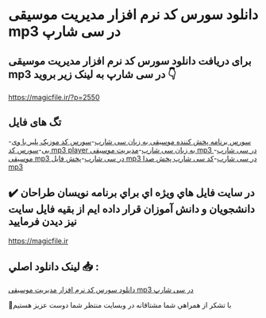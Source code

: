 # دانلود سورس کد نرم افزار مدیریت موسیقی mp3 در سی شارپ

## برای دریافت دانلود سورس کد نرم افزار مدیریت موسیقی mp3 در سی شارپ به لینک زیر بروید 👇

https://magicfile.ir/?p=2550

## تگ های فایل

-[سورس برنامه پخش کننده موسیقی به زبان سی شارپ](https://magicfile.ir/product/%d8%b3%d9%88%d8%b1%d8%b3-%d9%86%d8%b1%d9%85-%d8%a7%d9%81%d8%b2%d8%a7%d8%b1%d9%85%d8%af%db%8c%d8%b1%db%8c%d8%aa-%d9%85%d9%88%d8%b3%db%8c%d9%82%db%8c-mp3-%d8%af%d8%b1-%d8%b3%db%8c-%d8%b4%d8%a7%d8%b1%d9%be/)-[سورس کد موزیک پلیر با وی بی](https://magicfile.ir/product/%d8%b3%d9%88%d8%b1%d8%b3-%d9%86%d8%b1%d9%85-%d8%a7%d9%81%d8%b2%d8%a7%d8%b1%d9%85%d8%af%db%8c%d8%b1%db%8c%d8%aa-%d9%85%d9%88%d8%b3%db%8c%d9%82%db%8c-mp3-%d8%af%d8%b1-%d8%b3%db%8c-%d8%b4%d8%a7%d8%b1%d9%be/)-[سورس کد mp3 player به زبان سی شارپ](https://magicfile.ir/product/%d8%b3%d9%88%d8%b1%d8%b3-%d9%86%d8%b1%d9%85-%d8%a7%d9%81%d8%b2%d8%a7%d8%b1%d9%85%d8%af%db%8c%d8%b1%db%8c%d8%aa-%d9%85%d9%88%d8%b3%db%8c%d9%82%db%8c-mp3-%d8%af%d8%b1-%d8%b3%db%8c-%d8%b4%d8%a7%d8%b1%d9%be/)-[مدیریت موسیقی mp3 در سی شارپ](https://magicfile.ir/product/%d8%b3%d9%88%d8%b1%d8%b3-%d9%86%d8%b1%d9%85-%d8%a7%d9%81%d8%b2%d8%a7%d8%b1%d9%85%d8%af%db%8c%d8%b1%db%8c%d8%aa-%d9%85%d9%88%d8%b3%db%8c%d9%82%db%8c-mp3-%d8%af%d8%b1-%d8%b3%db%8c-%d8%b4%d8%a7%d8%b1%d9%be/)-[موسیقی mp3 در سی شارپ](https://magicfile.ir/product/%d8%b3%d9%88%d8%b1%d8%b3-%d9%86%d8%b1%d9%85-%d8%a7%d9%81%d8%b2%d8%a7%d8%b1%d9%85%d8%af%db%8c%d8%b1%db%8c%d8%aa-%d9%85%d9%88%d8%b3%db%8c%d9%82%db%8c-mp3-%d8%af%d8%b1-%d8%b3%db%8c-%d8%b4%d8%a7%d8%b1%d9%be/)-[پخش فایل mp3 در سی شارپ](https://magicfile.ir/product/%d8%b3%d9%88%d8%b1%d8%b3-%d9%86%d8%b1%d9%85-%d8%a7%d9%81%d8%b2%d8%a7%d8%b1%d9%85%d8%af%db%8c%d8%b1%db%8c%d8%aa-%d9%85%d9%88%d8%b3%db%8c%d9%82%db%8c-mp3-%d8%af%d8%b1-%d8%b3%db%8c-%d8%b4%d8%a7%d8%b1%d9%be/)-[کد سی شارپ پخش صدا mp3](https://magicfile.ir/product/%d8%b3%d9%88%d8%b1%d8%b3-%d9%86%d8%b1%d9%85-%d8%a7%d9%81%d8%b2%d8%a7%d8%b1%d9%85%d8%af%db%8c%d8%b1%db%8c%d8%aa-%d9%85%d9%88%d8%b3%db%8c%d9%82%db%8c-mp3-%d8%af%d8%b1-%d8%b3%db%8c-%d8%b4%d8%a7%d8%b1%d9%be/)

## ✔️ در سايت فايل هاي ويژه اي براي برنامه نويسان طراحان دانشجويان و دانش آموزان قرار داده ايم از بقيه فايل سايت نيز ديدن فرماييد

https://magicfile.ir


## لينک دانلود اصلي 📥 :

[دانلود سورس کد نرم افزار مدیریت موسیقی mp3 در سی شارپ](https://magicfile.ir/product/%d8%b3%d9%88%d8%b1%d8%b3-%d9%86%d8%b1%d9%85-%d8%a7%d9%81%d8%b2%d8%a7%d8%b1%d9%85%d8%af%db%8c%d8%b1%db%8c%d8%aa-%d9%85%d9%88%d8%b3%db%8c%d9%82%db%8c-mp3-%d8%af%d8%b1-%d8%b3%db%8c-%d8%b4%d8%a7%d8%b1%d9%be/) 


🙏با تشکر از همراهي شما مشتاقانه در وبسایت منتظر شما دوست عزیز هستیم

